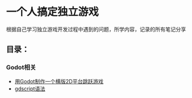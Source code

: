 # 一个人搞定独立游戏
根据自己学习独立游戏开发过程中遇到的问题，所学内容，记录的所有笔记分享

## 目录：
### Godot相关
+ [用Godot制作一个横版2D平台跳跃游戏](https://github.com/PrecutGhost/how_to_create_game/blob/main/godot/%E6%B5%81%E7%A8%8B%E7%86%9F%E6%82%89-Godot%E5%88%B6%E4%BD%9C%E4%B8%80%E4%B8%AA%E6%A8%AA%E7%89%88%E8%B7%B3%E8%B7%83%E6%B8%B8%E6%88%8F.md)
+ [gdscript语法](https://github.com/PrecutGhost/how_to_create_game/blob/main/godot/GDScript%E8%AF%AD%E6%B3%95.md)

